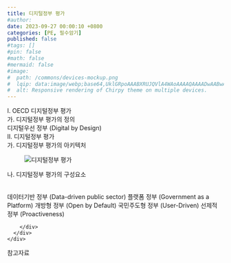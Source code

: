 ```yaml
---
title: 디지털정부 평가
#author: 
date: 2023-09-27 00:00:10 +0800
categories: [PE, 필수암기]
published: false
#tags: []
#pin: false
#math: false
#mermaid: false
#image:
#  path: /commons/devices-mockup.png
#  lqip: data:image/webp;base64,UklGRpoAAABXRUJQVlA4WAoAAAAQAAAADwAABwAAQUxQSDIAAAARL0AmbZurmr57yyIiqE8oiG0bejIYEQTgqiDA9vqnsUSI6H+oAERp2HZ65qP/VIAWAFZQOCBCAAAA8AEAnQEqEAAIAAVAfCWkAALp8sF8rgRgAP7o9FDvMCkMde9PK7euH5M1m6VWoDXf2FkP3BqV0ZYbO6NA/VFIAAAA
#  alt: Responsive rendering of Chirpy theme on multiple devices.
---
```


<div class="post-wrap">
  <div class="para">
    <div class="para-title">
      I. OECD 디지털정부 평가
    </div>
    <div class="para-cntnt">
      <div class="para">
        <div class="para-title">
          가. 디지털정부 평가의 정의
        </div>
        <div class="para-cntnt">
            디지털우선 정부 (Digital by Design)
        </div>
      </div>
    </div>
  </div>
  
  <div class="para">
    <div class="para-title">
      II. 디지털정부 평가
    </div>
    <div class="para-cntnt">
      <div class="para">
        <div class="para-title">
          가. 디지털정부 평가의 아키텍처
        </div>
        <div class="para-cntnt">
          <figure class="post-figure">
            <img src="/assets/img/posts/디지털정부-평가.png" alt="디지털정부 평가">
<!--            <figcaption>Source: Unveiling the Metaverse: Exploring Emerging Trends, Multifaceted Perspectives, and Future Challenges</figcaption>-->
          </figure>
        </div>
      </div>
      <div class="para">
        <div class="para-title">
          나. 디지털정부 평가의 구성요소
        </div>
        <div class="para-cntnt">
          <table class="post-table">
          </table>
            데이터기반 정부 (Data-driven public sector)
  플랫폼 정부 (Government as a Platform)
  개방형 정부 (Open by Default)
  국민주도형 정부 (User-Driven)
  선제적 정부 (Proactiveness)

        </div>
      </div>
    </div>
  </div>

  <div class="refr-wrap">
    <div class="refr-title">
        참고자료
    </div>
    <ol class="refr-list">
    <!--    <li>(나현식, 최대선) <a target="_blank" href="https://scienceon.kisti.re.kr/commons/util/originalView.do?cn=JAKO202225948430499&oCn=JAKO202225948430499&dbt=JAKO&journal=NJOU00291864">메타버스 보안 위협 요소 및 대응 방안 검토</a></li>-->
    <!--    <li>(M. Uddin, S. Manickam, H. Ullah, M. Obaidat and A. Dandoush) <a target="_blank" href="https://ieeexplore.ieee.org/abstract/document/10138386">Unveiling the Metaverse: Exploring Emerging Trends, Multifaceted Perspectives, and Future Challenges</a></li>-->
    </ol>
  </div>
</div>
